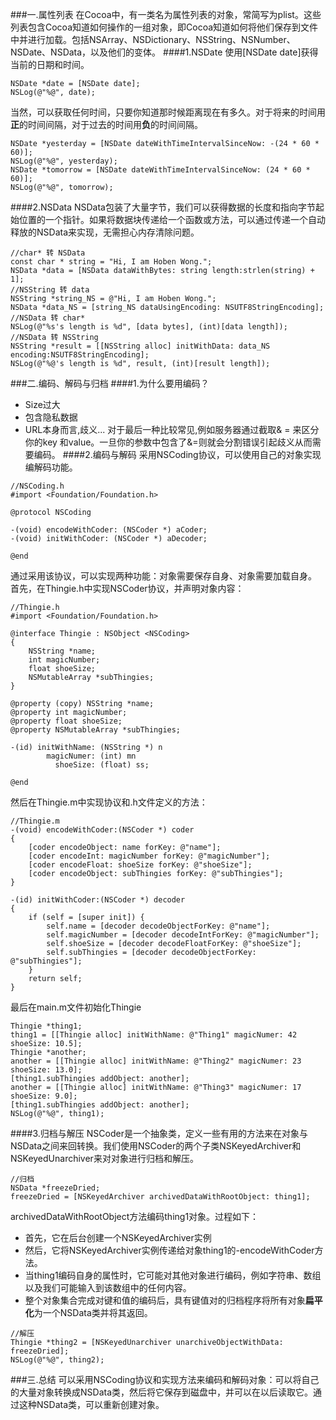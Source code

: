 ###一.属性列表
在Cocoa中，有一类名为属性列表的对象，常简写为plist。这些列表包含Cocoa知道如何操作的一组对象，即Cocoa知道如何将他们保存到文件中并进行加载。包括NSArray、NSDictionary、NSString、NSNumber、NSDate、NSData，以及他们的变体。
####1.NSDate
使用[NSDate date]获得当前的日期和时间。
```
NSDate *date = [NSDate date];
NSLog(@"%@", date);
```
当然，可以获取任何时间，只要你知道那时候距离现在有多久。对于将来的时间用**正**的时间间隔，对于过去的时间用**负**的时间间隔。
```
NSDate *yesterday = [NSDate dateWithTimeIntervalSinceNow: -(24 * 60 * 60)];
NSLog(@"%@", yesterday);
NSDate *tomorrow = [NSDate dateWithTimeIntervalSinceNow: (24 * 60 * 60)];
NSLog(@"%@", tomorrow);
```
####2.NSData
NSData包装了大量字节，我们可以获得数据的长度和指向字节起始位置的一个指针。如果将数据块传递给一个函数或方法，可以通过传递一个自动释放的NSData来实现，无需担心内存清除问题。
```
//char* 转 NSData
const char * string = "Hi, I am Hoben Wong.";
NSData *data = [NSData dataWithBytes: string length:strlen(string) + 1];
//NSString 转 data
NSString *string_NS = @"Hi, I am Hoben Wong.";
NSData *data_NS = [string_NS dataUsingEncoding: NSUTF8StringEncoding];
//NSData 转 char*
NSLog(@"%s's length is %d", [data bytes], (int)[data length]);
//NSData 转 NSString
NSString *result = [[NSString alloc] initWithData: data_NS encoding:NSUTF8StringEncoding];
NSLog(@"%@'s length is %d", result, (int)[result length]);
```
###二.编码、解码与归档
####1.为什么要用编码？
- Size过大
- 包含隐私数据
- URL本身而言,歧义...
  对于最后一种比较常见,例如服务器通过截取& = 来区分你的key 和value。一旦你的参数中包含了&=则就会分割错误引起歧义从而需要编码。
####2.编码与解码
采用NSCoding协议，可以使用自己的对象实现编解码功能。
```
//NSCoding.h
#import <Foundation/Foundation.h>

@protocol NSCoding

-(void) encodeWithCoder: (NSCoder *) aCoder;
-(void) initWithCoder: (NSCoder *) aDecoder;

@end
```
通过采用该协议，可以实现两种功能：对象需要保存自身、对象需要加载自身。
首先，在Thingie.h中实现NSCoder协议，并声明对象内容：
```
//Thingie.h
#import <Foundation/Foundation.h>

@interface Thingie : NSObject <NSCoding>
{
    NSString *name;
    int magicNumber;
    float shoeSize;
    NSMutableArray *subThingies;
}

@property (copy) NSString *name;
@property int magicNumber;
@property float shoeSize;
@property NSMutableArray *subThingies;

-(id) initWithName: (NSString *) n
        magicNumer: (int) mn
          shoeSize: (float) ss;

@end
```
然后在Thingie.m中实现协议和.h文件定义的方法：
```
//Thingie.m
-(void) encodeWithCoder:(NSCoder *) coder
{
    [coder encodeObject: name forKey: @"name"];
    [coder encodeInt: magicNumber forKey: @"magicNumber"];
    [coder encodeFloat: shoeSize forKey: @"shoeSize"];
    [coder encodeObject: subThingies forKey: @"subThingies"];
}

-(id) initWithCoder:(NSCoder *) decoder
{
    if (self = [super init]) {
        self.name = [decoder decodeObjectForKey: @"name"];
        self.magicNumber = [decoder decodeIntForKey: @"magicNumber"];
        self.shoeSize = [decoder decodeFloatForKey: @"shoeSize"];
        self.subThingies = [decoder decodeObjectForKey: @"subThingies"];
    }
    return self;
}
```
最后在main.m文件初始化Thingie
```
Thingie *thing1;
thing1 = [[Thingie alloc] initWithName: @"Thing1" magicNumer: 42 shoeSize: 10.5];
Thingie *another;
another = [[Thingie alloc] initWithName: @"Thing2" magicNumer: 23 shoeSize: 13.0];
[thing1.subThingies addObject: another];
another = [[Thingie alloc] initWithName: @"Thing3" magicNumer: 17 shoeSize: 9.0];
[thing1.subThingies addObject: another];
NSLog(@"%@", thing1);
```
####3.归档与解压
NSCoder是一个抽象类，定义一些有用的方法来在对象与NSData之间来回转换。我们使用NSCoder的两个子类NSKeyedArchiver和NSKeyedUnarchiver来对对象进行归档和解压。
```
//归档
NSData *freezeDried;
freezeDried = [NSKeyedArchiver archivedDataWithRootObject: thing1];
```
archivedDataWithRootObject方法编码thing1对象。过程如下：
- 首先，它在后台创建一个NSKeyedArchiver实例
- 然后，它将NSKeyedArchiver实例传递给对象thing1的-encodeWithCoder方法。
- 当thing1编码自身的属性时，它可能对其他对象进行编码，例如字符串、数组以及我们可能输入到该数组中的任何内容。
- 整个对象集合完成对键和值的编码后，具有键值对的归档程序将所有对象**扁平化**为一个NSData类并将其返回。
```
//解压
Thingie *thing2 = [NSKeyedUnarchiver unarchiveObjectWithData: freezeDried];
NSLog(@"%@", thing2);
```
###三.总结
可以采用NSCoding协议和实现方法来编码和解码对象：可以将自己的大量对象转换成NSData类，然后将它保存到磁盘中，并可以在以后读取它。通过这种NSData类，可以重新创建对象。
